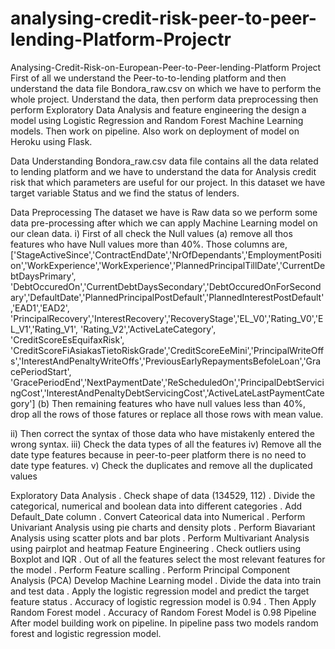 # analysing-credit-risk-peer-to-peer-lending-Platform-Projectr

Analysing-Credit-Risk-on-European-Peer-to-Peer-lending-Platform Project
First of all we understand the Peer-to-to-lending platform and then understand the data file Bondora_raw.csv on which we have to perform the whole project. Understand the data, then perform data preprocessing then perform Exploratory Data Analysis and feature engineering the design a model using Logistic Regression and Random Forest Machine Learning models. Then work on pipeline. Also work on deployment of model on Heroku using Flask.

Data Understanding
Bondora_raw.csv data file contains all the data related to lending platform and we have to understand the data for Analysis credit risk that which parameters are useful for our project. In this dataset we have target variable Status and we find the status of lenders.

Data Preprocessing
The dataset we have is Raw data so we perform some data pre-processing after which we can apply Machine Learning model on our clean data. i) First of all check the Null values (a) remove all thos features who have Null values more than 40%. Those columns are, ['StageActiveSince','ContractEndDate','NrOfDependants','EmploymentPosition','WorkExperience','WorkExperience','PlannedPrincipalTillDate','CurrentDebtDaysPrimary', 'DebtOccuredOn','CurrentDebtDaysSecondary','DebtOccuredOnForSecondary','DefaultDate','PlannedPrincipalPostDefault','PlannedInterestPostDefault','EAD1','EAD2', 'PrincipalRecovery','InterestRecovery','RecoveryStage','EL_V0','Rating_V0','EL_V1','Rating_V1', 'Rating_V2','ActiveLateCategory', 'CreditScoreEsEquifaxRisk',
'CreditScoreFiAsiakasTietoRiskGrade','CreditScoreEeMini','PrincipalWriteOffs','InterestAndPenaltyWriteOffs','PreviousEarlyRepaymentsBefoleLoan','GracePeriodStart', 'GracePeriodEnd','NextPaymentDate','ReScheduledOn','PrincipalDebtServicingCost','InterestAndPenaltyDebtServicingCost','ActiveLateLastPaymentCategory'] (b) Then remaining features who have null values less than 40%, drop all the rows of those fatures or replace all those rows with mean value.

ii) Then correct the syntax of those data who have mistakenly entered the wrong syntax. iii) Check the data types of all the features iv) Remove all the date type features because in peer-to-peer platform there is no need to date type features. v) Check the duplicates and remove all the duplicated values

Exploratory Data Analysis
. Check shape of data (134529, 112)
. Divide the categorical, numerical and boolean data into different categories
. Add Default_Date column
. Convert Cateorical data into Numerical
. Perform Univariant Analysis using pie charts and density plots
. Perform Biavariant Analysis using scatter plots and bar plots
. Perform Multivariant Analysis using pairplot and heatmap
Feature Engineering
. Check outliers using Boxplot and IQR
. Out of all the features select the most relevant features for the model
. Perform Feature scalling
. Perform Principal Component Analysis (PCA)
Develop Machine Learning model
. Divide the data into train and test data
. Apply the logistic regression model and predict the target feature status
. Accuracy of logistic regression model is 0.94
. Then Apply Random Forest model
. Accuracy of Random Forest Model is 0.98
Pipeline
After model building work on pipeline. In pipeline pass two models random forest and logistic regression model.
